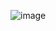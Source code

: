 ![image](https://github.com/beatrizveloso/aula-adorofazer-12.04.24/assets/156534028/7c6a15ea-f03b-498b-b3e6-4e84dbc9a9a5)
